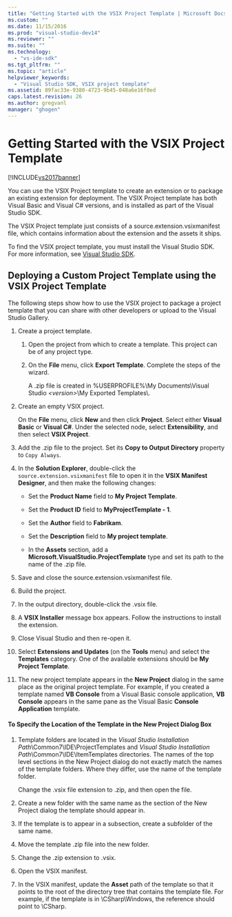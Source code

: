 ```yaml
---
title: "Getting Started with the VSIX Project Template | Microsoft Docs"
ms.custom: ""
ms.date: 11/15/2016
ms.prod: "visual-studio-dev14"
ms.reviewer: ""
ms.suite: ""
ms.technology: 
  - "vs-ide-sdk"
ms.tgt_pltfrm: ""
ms.topic: "article"
helpviewer_keywords: 
  - "Visual Studio SDK, VSIX project template"
ms.assetid: 89fac33e-9380-4723-9b45-048a6e16f0ed
caps.latest.revision: 26
ms.author: gregvanl
manager: "ghogen"
---
```

# Getting Started with the VSIX Project Template
[!INCLUDE[vs2017banner](../includes/vs2017banner.md)]

You can use the VSIX Project template to create an extension or to package an existing extension for deployment. The VSIX Project template has both Visual Basic and Visual C# versions, and is installed as part of the Visual Studio SDK.  
  
 The VSIX Project template just consists of a source.extension.vsixmanifest file, which contains information about the extension and the assets it ships.  
  
 To find the VSIX project template, you must install the Visual Studio SDK. For more information, see [Visual Studio SDK](../extensibility/visual-studio-sdk.md).  
  
## Deploying a Custom Project Template using the VSIX Project Template  
 The following steps show how to use the VSIX project to package a project template that you can share with other developers or upload to the Visual Studio Gallery.  
  
1.  Create a project template.  
  
    1.  Open the project from which to create a template. This project can be of any project type.  
  
    2.  On the **File** menu, click **Export Template**. Complete the steps of the wizard.  
  
         A .zip file is created in %USERPROFILE%\My Documents\Visual Studio *\<version>*\My Exported Templates\\.  
  
2.  Create an empty VSIX project.  
  
     On the **File** menu, click **New** and then click **Project**. Select either **Visual Basic** or **Visual C#**. Under the selected node, select **Extensibility**, and then select **VSIX Project**.  
  
3.  Add the .zip file to the project. Set its **Copy to Output Directory** property to `Copy Always`.  
  
4.  In the **Solution Explorer**, double-click the `source.extension.vsixmanifest` file to open it in the **VSIX Manifest Designer**, and then make the following changes:  
  
    -   Set the **Product Name** field to **My Project Template**.  
  
    -   Set the **Product ID** field to **MyProjectTemplate - 1**.  
  
    -   Set the **Author** field to **Fabrikam**.  
  
    -   Set the **Description** field to **My project template**.  
  
    -   In the **Assets** section, add a **Microsoft.VisualStudio.ProjectTemplate** type and set its path to the name of the .zip file.  
  
5.  Save and close the source.extension.vsixmanifest file.  
  
6.  Build the project.  
  
7.  In the output directory, double-click the .vsix file.  
  
8.  A **VSIX Installer** message box appears. Follow the instructions to install the extension.  
  
9. Close Visual Studio and then re-open it.  
  
10. Select **Extensions and Updates** (on the **Tools** menu) and select the **Templates** category. One of the available extensions should be **My Project Template**.  
  
11. The new project template appears in the **New Project** dialog in the same place as the original project template. For example, if you created a template named **VB Console** from a Visual Basic console application, **VB Console** appears in the same pane as the Visual Basic **Console Application** template.  
  
#### To Specify the Location of the Template in the New Project Dialog Box  
  
1.  Template folders are located in the *Visual Studio Installation Path*\Common7\IDE\ProjectTemplates and *Visual Studio Installation Path*\Common7\IDE\ItemTemplates directories. The names of the top level sections in the New Project dialog do not exactly match the names of the template folders. Where they differ, use the name of the template folder.  
  
     Change the .vsix file extension to .zip, and then open the file.  
  
2.  Create a new folder with the same name as the section of the New Project dialog the template should appear in.  
  
3.  If the template is to appear in a subsection, create a subfolder of the same name.  
  
4.  Move the template .zip file into the new folder.  
  
5.  Change the .zip extension to .vsix.  
  
6.  Open the VSIX manifest.  
  
7.  In the VSIX manifest, update the **Asset** path of the template so that it points to the root of the directory tree that contains the template file. For example, if the template is in \CSharp\Windows, the reference should point to \CSharp.

